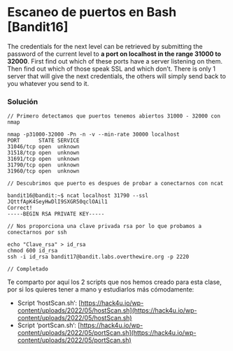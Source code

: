 # Escaneo de puertos en Bash \[Bandit16]

The credentials for the next level can be retrieved by submitting the password of the current level to **a port on localhost in the range 31000 to 32000**. First find out which of these ports have a server listening on them. Then find out which of those speak SSL and which don’t. There is only 1 server that will give the next credentials, the others will simply send back to you whatever you send to it.

### **Solución**

```
// Primero detectamos que puertos tenemos abiertos 31000 - 32000 con nmap

nmap -p31000-32000 -Pn -n -v --min-rate 30000 localhost
PORT      STATE SERVICE
31046/tcp open  unknown
31518/tcp open  unknown
31691/tcp open  unknown
31790/tcp open  unknown
31960/tcp open  unknown

// Descubrimos que puerto es despues de probar a conectarnos con ncat 

bandit16@bandit:~$ ncat localhost 31790 --ssl
JQttfApK4SeyHwDlI9SXGR50qclOAil1
Correct!
-----BEGIN RSA PRIVATE KEY-----

// Nos proporciona una clave privada rsa por lo que probamos a conectarnos por ssh

echo "Clave_rsa" > id_rsa
chmod 600 id_rsa
ssh -i id_rsa bandit17@bandit.labs.overthewire.org -p 2220

// Completado 
```

Te comparto por aquí los 2 scripts que nos hemos creado para esta clase, por si los quieres tener a mano y estudiarlos más cómodamente:

* Script ‘hostScan.sh‘: [https://hack4u.io/wp-content/uploads/2022/05/hostScan.sh](https://hack4u.io/wp-content/uploads/2022/05/hostScan.sh)
* Script ‘portScan.sh‘: [https://hack4u.io/wp-content/uploads/2022/05/portScan.sh](https://hack4u.io/wp-content/uploads/2022/05/portScan.sh)
